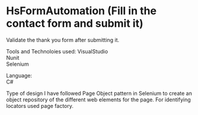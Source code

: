 # HsFormAutomation (Fill in the contact form and submit it)
Validate the thank you form after submitting it.

Tools and Technoloies used:
VisualStudio                                                                                      
Nunit                                                                                                                                                           
Selenium                                                                                                                                                                 

Language:                                                                                                                                      
C#


Type of design
I have followed Page Object pattern in Selenium to create an object repository of the different web elements for the page.
For identifying locators used page factory.



